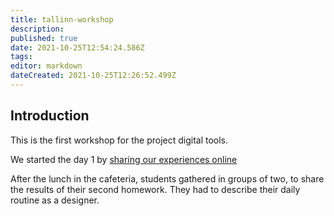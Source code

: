 ```yaml
---
title: tallinn-workshop
description: 
published: true
date: 2021-10-25T12:54:24.586Z
tags: 
editor: markdown
dateCreated: 2021-10-25T12:26:52.499Z
---
```


## Introduction
This is the first workshop for the project digital tools.

We started the day 1 by [sharing our experiences online](/en/tallinn-workshop/sharing-experiences)

After the lunch in the cafeteria, students gathered in groups of two, to share the results of their second homework. They had to describe their daily routine as a designer. 